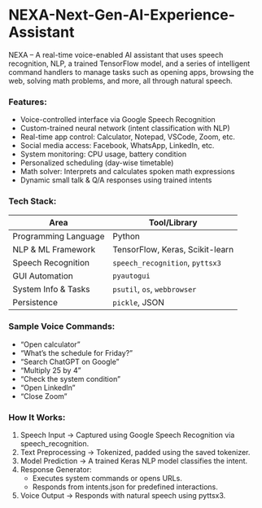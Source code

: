# NEXA-Next-Gen-AI-Experience-Assistant
NEXA – A real-time voice-enabled AI assistant that uses speech recognition, NLP, a trained TensorFlow model, and a series of intelligent command handlers to manage tasks such as opening apps, browsing the web, solving math problems, and more, all through natural speech.

### Features:
- Voice-controlled interface via Google Speech Recognition
- Custom-trained neural network (intent classification with NLP)
- Real-time app control: Calculator, Notepad, VSCode, Zoom, etc.
- Social media access: Facebook, WhatsApp, LinkedIn, etc.
- System monitoring: CPU usage, battery condition
- Personalized scheduling (day-wise timetable)
- Math solver: Interprets and calculates spoken math expressions
- Dynamic small talk & Q/A responses using trained intents

### Tech Stack:
| Area                 | Tool/Library                    |
| -------------------- | ------------------------------- |
| Programming Language | Python                          |
| NLP & ML Framework   | TensorFlow, Keras, Scikit-learn |
| Speech Recognition   | `speech_recognition`, `pyttsx3` |
| GUI Automation       | `pyautogui`                     |
| System Info & Tasks  | `psutil`, `os`, `webbrowser`    |
| Persistence          | `pickle`, JSON                  |

### Sample Voice Commands:
- “Open calculator”
- “What’s the schedule for Friday?”
- “Search ChatGPT on Google”
- “Multiply 25 by 4”
- “Check the system condition”
- “Open LinkedIn”
- “Close Zoom”

### How It Works:
1. Speech Input → Captured using Google Speech Recognition via speech_recognition.
2. Text Preprocessing → Tokenized, padded using the saved tokenizer.
3. Model Prediction → A trained Keras NLP model classifies the intent.
4. Response Generator:
   - Executes system commands or opens URLs.
   - Responds from intents.json for predefined interactions.
5. Voice Output → Responds with natural speech using pyttsx3.
